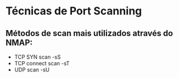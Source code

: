 # Técnicas de Port Scanning

## Métodos de scan mais utilizados através do NMAP:
- TCP SYN scan -sS
- TCP connect scan -sT
- UDP scan -sU
